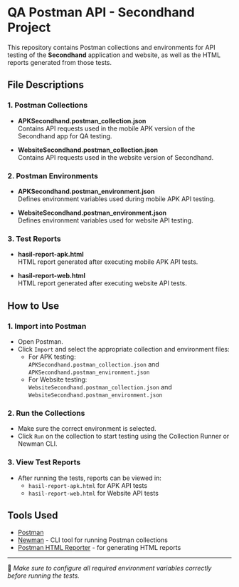 # QA Postman API - Secondhand Project

This repository contains Postman collections and environments for API testing of the **Secondhand** application and website, as well as the HTML reports generated from those tests.


## File Descriptions

### 1. Postman Collections
- **APKSecondhand.postman_collection.json**  
  Contains API requests used in the mobile APK version of the Secondhand app for QA testing.

- **WebsiteSecondhand.postman_collection.json**  
  Contains API requests used in the website version of Secondhand.

### 2. Postman Environments
- **APKSecondhand.postman_environment.json**  
  Defines environment variables used during mobile APK API testing.

- **WebsiteSecondhand.postman_environment.json**  
  Defines environment variables used for website API testing.

### 3. Test Reports
- **hasil-report-apk.html**  
  HTML report generated after executing mobile APK API tests.

- **hasil-report-web.html**  
  HTML report generated after executing website API tests.

## How to Use

### 1. Import into Postman
- Open Postman.
- Click `Import` and select the appropriate collection and environment files:
  - For APK testing:  
    `APKSecondhand.postman_collection.json` and `APKSecondhand.postman_environment.json`
  - For Website testing:  
    `WebsiteSecondhand.postman_collection.json` and `WebsiteSecondhand.postman_environment.json`

### 2. Run the Collections
- Make sure the correct environment is selected.
- Click `Run` on the collection to start testing using the Collection Runner or Newman CLI.

### 3. View Test Reports
- After running the tests, reports can be viewed in:
  - `hasil-report-apk.html` for APK API tests
  - `hasil-report-web.html` for Website API tests

## Tools Used
- [Postman](https://www.postman.com/)
- [Newman](https://www.npmjs.com/package/newman) - CLI tool for running Postman collections
- [Postman HTML Reporter](https://github.com/aatishnn/postman-html-report) - for generating HTML reports


---

📌 *Make sure to configure all required environment variables correctly before running the tests.*
